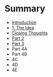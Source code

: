 # Summary

* [Introduction](README.md)
* [1. The Idea](chapter1.md)
* [Closing Thoughts](closing-thoughts.md)
* [Part 2](part-2.md)
* [Part 3](part-3.md)
* Part 4A
* Part 4B
* 4C
* 4D
* 4E


